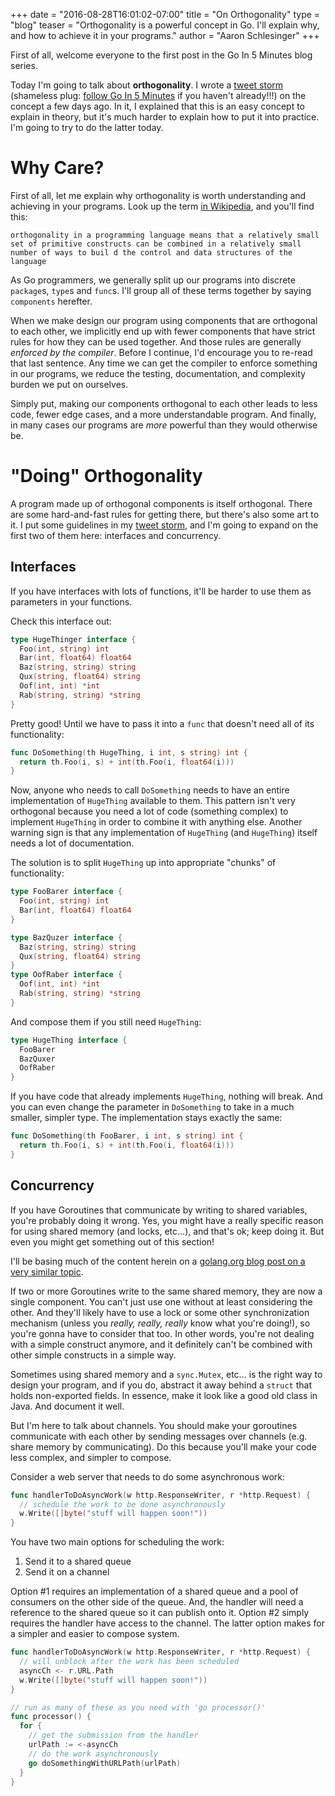 +++
date = "2016-08-28T16:01:02-07:00"
title = "On Orthogonality"
type = "blog"
teaser = "Orthogonality is a powerful concept in Go. I'll explain why, and how to achieve it in your programs."
author = "Aaron Schlesinger"
+++

First of all, welcome everyone to the first post in the Go In 5 Minutes blog series.

Today I'm going to talk about __orthogonality__. I wrote a [tweet storm](https://twitter.com/goin5minutes/status/769325705226227713) (shameless plug: [follow Go In 5 Minutes](https://twitter.com/goin5minutes) if you haven't already!!!) on the concept a few days ago. In it, I explained that this is an easy concept to explain in theory, but it's much harder to explain how to put it into practice. I'm going to try to do the latter today.

# Why Care?

First of all, let me explain why orthogonality is worth understanding and achieving in your programs. Look up the term [in Wikipedia](https://en.wikipedia.org/wiki/Orthogonality_(programming)), and you'll find this:

`orthogonality in a programming language means that a relatively small set of primitive constructs can be combined in a relatively small number of ways to buil d the control and data structures of the language`

As Go programmers, we generally split up our programs into discrete `package`s, `type`s and `func`s. I'll group all of these terms together by saying `components` herefter.

When we make design our program using components that are orthogonal to each other, we implicitly end up with fewer components that have strict rules for how they can be used together. And those rules are generally _enforced by the compiler_. Before I continue, I'd encourage you to re-read that last sentence. Any time we can get the compiler to enforce something in our programs, we reduce the testing, documentation, and complexity burden we put on ourselves.

Simply put, making our components orthogonal to each other leads to less code, fewer edge cases, and a more understandable program. And finally, in many cases our programs are _more_ powerful than they would otherwise be.

# "Doing" Orthogonality

A program made up of orthogonal components is itself orthogonal. There are some hard-and-fast rules for getting there, but there's also some art to it. I put some guidelines in my [tweet storm](https://twitter.com/goin5minutes/status/769325705226227713), and I'm going to expand on the first two of them here: interfaces and concurrency.

## Interfaces

If you have interfaces with lots of functions, it'll be harder to use them as parameters in your functions.

Check this interface out:

```go
type HugeThinger interface {
  Foo(int, string) int
  Bar(int, float64) float64
  Baz(string, string) string
  Qux(string, float64) string
  Oof(int, int) *int
  Rab(string, string) *string
}
```

Pretty good! Until we have to pass it into a `func` that doesn't need all of its functionality:

```go
func DoSomething(th HugeThing, i int, s string) int {
  return th.Foo(i, s) + int(th.Foo(i, float64(i)))
}
```

Now, anyone who needs to call `DoSomething` needs to have an entire implementation of `HugeThing` available to them. This pattern isn't very orthogonal because you need a lot of code (something complex) to implement `HugeThing` in order to combine it with anything else. Another warning sign is that any implementation of `HugeThing` (and `HugeThing`) itself needs a lot of documentation.

The solution is to split `HugeThing` up into appropriate "chunks" of functionality:

```go
type FooBarer interface {
  Foo(int, string) int
  Bar(int, float64) float64
}

type BazQuzer interface {
  Baz(string, string) string
  Qux(string, float64) string
}
type OofRaber interface {
  Oof(int, int) *int
  Rab(string, string) *string
}
```

And compose them if you still need `HugeThing`:

```go
type HugeThing interface {
  FooBarer
  BazQuxer
  OofRaber
}
```

If you have code that already implements `HugeThing`, nothing will break. And you can even change the parameter in `DoSomething` to take in a much smaller, simpler type. The implementation stays exactly the same:

```go
func DoSomething(th FooBarer, i int, s string) int {
  return th.Foo(i, s) + int(th.Foo(i, float64(i)))
}
```

## Concurrency

If you have Goroutines that communicate by writing to shared variables, you're probably doing it wrong. Yes, you might have a really specific reason for using shared memory (and locks, etc...), and that's ok; keep doing it. But even you might get something out of this section!

I'll be basing much of the content herein on a [golang.org blog post on a very similar topic](https://blog.golang.org/share-memory-by-communicating).

If two or more Goroutines write to the same shared memory, they are now a single component. You can't just use one without at least considering the other. And they'll likely have to use a lock or some other synchronization mechanism (unless you _really, really, really_ know what you're doing!), so you're gonna have to consider that too. In other words, you're not dealing with a simple construct anymore, and it definitely can't be combined with other simple constructs in a simple way.

Sometimes using shared memory and a `sync.Mutex`, etc... is the right way to design your program, and if you do, abstract it away behind a `struct` that holds non-exported fields. In essence, make it look like a good old class in Java. And document it well.

But I'm here to talk about channels. You should make your goroutines communicate with each other by sending messages over channels (e.g. share memory by communicating). Do this because you'll make your code less complex, and simpler to compose.

Consider a web server that needs to do some asynchronous work:

```go
func handlerToDoAsyncWork(w http.ResponseWriter, r *http.Request) {
  // schedule the work to be done asynchronously
  w.Write([]byte("stuff will happen soon!"))
}
```

You have two main options for scheduling the work:

1. Send it to a shared queue
2. Send it on a channel

Option #1 requires an implementation of a shared queue and a pool of consumers on the other side of the queue. And, the handler will need a reference to the shared queue so it can publish onto it. Option #2 simply requires the handler have access to the channel. The latter option makes for a simpler and easier to compose system.

```go
func handlerToDoAsyncWork(w http.ResponseWriter, r *http.Request) {
  // will unblock after the work has been scheduled
  asyncCh <- r.URL.Path
  w.Write([]byte("stuff will happen soon!"))
}

// run as many of these as you need with 'go processor()'
func processor() {
  for {
    // get the submission from the handler
    urlPath := <-asyncCh
    // do the work asynchronously
    go doSomethingWithURLPath(urlPath)
  }
}
```
